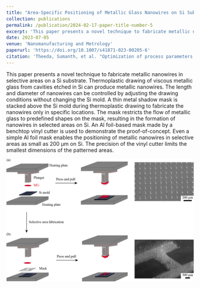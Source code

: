 ```yaml
---
title: "Area-Specific Positioning of Metallic Glass Nanowires on Si Substrate"
collection: publications
permalink: /publication/2024-02-17-paper-title-number-5
excerpt: 'This paper presents a novel technique to fabricate metallic nanowires in selective areas on a Si substrate using benchtop vinyl cutters and laser cut stencils.'
date: 2023-07-05
venue: 'Nanomanufacturing and Metrology'
paperurl: 'https://doi.org/10.1007/s41871-023-00205-6'
citation: 'Theeda, Sumanth, et al. "Optimization of process parameters in laser powder bed fusion of SS 316L parts using artificial neural networks." Metals 13.5 (2023): 842.'
---
```


This paper presents a novel technique to fabricate metallic nanowires in selective areas on a Si substrate. Thermoplastic drawing of viscous metallic glass from cavities etched in Si can produce metallic nanowires. The length and diameter of nanowires can be controlled by adjusting the drawing conditions without changing the Si mold. A thin metal shadow mask is stacked above the Si mold during thermoplastic drawing to fabricate the nanowires only in specific locations. The mask restricts the flow of metallic glass to predefined shapes on the mask, resulting in the formation of nanowires in selected areas on Si. An Al foil-based mask made by a benchtop vinyl cutter is used to demonstrate the proof-of-concept. Even a simple Al foil mask enables the positioning of metallic nanowires in selective areas as small as 200 µm on Si. The precision of the vinyl cutter limits the smallest dimensions of the patterned areas.

![Area specific positioning of metallic glass structures](/images/area.png)
